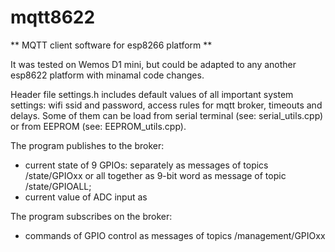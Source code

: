 # mqtt8622

** MQTT client software for esp8266 platform **

It was tested on Wemos D1 mini, but could be adapted to any another esp8622 platform with minamal code changes.

Header file settings.h includes default values of all important system settings: wifi ssid and password, access rules for mqtt broker, timeouts and delays. Some of them can be load from serial terminal (see: serial_utils.cpp) or from EEPROM (see: EEPROM_utils.cpp).

The program publishes to the broker:
- current state of 9 GPIOs: separately as messages of topics <DEVICE NAME>/state/GPIOxx or all together as 9-bit word as message of topic <DEVICE NAME>/state/GPIOALL;
- current value of ADC input as 
  
The program subscribes on the broker:
- commands of GPIO control as messages of topics <DEVICE NAME>/management/GPIOxx

